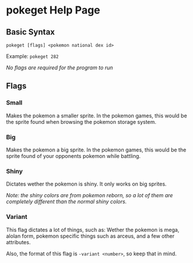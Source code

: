pokeget Help Page
===
## Basic Syntax
`pokeget [flags] <pokemon national dex id>`

Example: `pokeget 282`

*No flags are required for the program to run*

## Flags
### Small
Makes the pokemon a smaller sprite. In the pokemon games, this would be the sprite found when browsing the pokemon storage system.

### Big
Makes the pokemon a big sprite. In the pokemon games, this would be the sprite found of your opponents pokemon while battling.

### Shiny
Dictates wether the pokemon is shiny. It only works on big sprites. 

*Note: the shiny colors are from pokemon reborn, so a lot of them are completely different than the normal shiny colors.*

### Variant
This flag dictates a lot of things, such as: Wether the pokemon is mega, alolan form, pokemon specific things such as arceus, and a few other attributes.
    
Also, the format of this flag is `-variant <number>`, so keep that in mind.